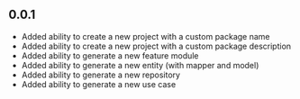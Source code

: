 ## 0.0.1
- Added ability to create a new project with a custom package name
- Added ability to create a new project with a custom package description
- Added ability to generate a new feature module
- Added ability to generate a new entity (with mapper and model)
- Added ability to generate a new repository
- Added ability to generate a new use case
